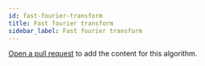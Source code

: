 ```yaml
---
id: fast-fourier-transform
title: Fast fourier transform
sidebar_label: Fast fourier transform
---
```


[Open a pull request](https://github.com/AllAlgorithms/algorithms/tree/master/docs/fast-fourier-transform.md) to add the content for this algorithm.